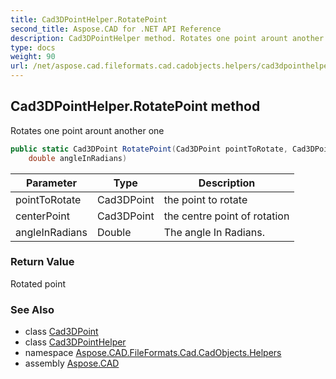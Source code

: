 ```yaml
---
title: Cad3DPointHelper.RotatePoint
second_title: Aspose.CAD for .NET API Reference
description: Cad3DPointHelper method. Rotates one point arount another one
type: docs
weight: 90
url: /net/aspose.cad.fileformats.cad.cadobjects.helpers/cad3dpointhelper/rotatepoint/
---
```

## Cad3DPointHelper.RotatePoint method

Rotates one point arount another one

```csharp
public static Cad3DPoint RotatePoint(Cad3DPoint pointToRotate, Cad3DPoint centerPoint, 
    double angleInRadians)
```

| Parameter | Type | Description |
| --- | --- | --- |
| pointToRotate | Cad3DPoint | the point to rotate |
| centerPoint | Cad3DPoint | the centre point of rotation |
| angleInRadians | Double | The angle In Radians. |

### Return Value

Rotated point

### See Also

* class [Cad3DPoint](../../../aspose.cad.fileformats.cad.cadobjects/cad3dpoint/)
* class [Cad3DPointHelper](../)
* namespace [Aspose.CAD.FileFormats.Cad.CadObjects.Helpers](../../../aspose.cad.fileformats.cad.cadobjects.helpers/)
* assembly [Aspose.CAD](../../../)


